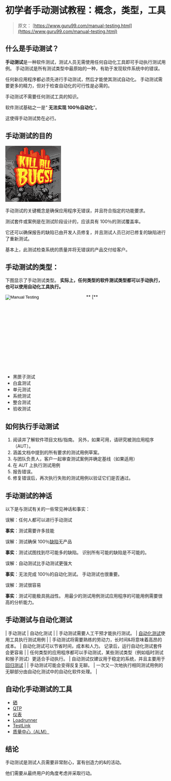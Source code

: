 # 初学者手动测试教程：概念，类型，工具

> 原文： [https://www.guru99.com/manual-testing.html](https://www.guru99.com/manual-testing.html)

## 什么是手动测试？

**手动测试**是一种软件测试，测试人员无需使用任何自动化工具即可手动执行测试用例。 手动测试是所有测试类型中最原始的一种，有助于发现软件系统中的错误。

任何新应用程序都必须先进行手动测试，然后才能使其测试自动化。 手动测试需要更多的精力，但对于检查自动化的可行性是必需的。

手动测试不需要任何测试工具的知识。

软件测试基础之一是“ **无法实现 100％自动化**”。

这使得手动测试势在必行。

## 手动测试的目的

![Manual Testing](img/45389e65afa175e68e89df48b7d68531.png "Goal of Manual Testing")

手动测试的关键概念是确保应用程序无错误，并且符合指定的功能要求。

测试套件或案例是在测试阶段设计的，应该具有 100％的测试覆盖率。

它还可以确保报告的缺陷已由开发人员修复，并且测试人员已对已修复的缺陷进行了重新测试。

基本上，此测试检查系统的质量并将无错误的产品交付给客户。

## 手动测试的类型：

下图显示了手动测试类型。 **实际上，任何类型的软件测试类型都可以手动执行，也可以使用自动化工具执行。**

<input alt="Manual Testing" src="/images/typesofmanualtesting.png" style="width: 250px; height: 232px; " title="types of manual testing" type="image"> ** [**

*   黑匣子测试
*   白盒测试
*   单元测试
*   系统测试
*   整合测试
*   验收测试

## 如何执行手动测试

1.  阅读并了解软件项目文档/指南。 另外，如果可用，请研究被测应用程序（AUT）。
2.  涵盖文档中提到的所有要求的测试用例草案。
3.  与团队负责人，客户一起审查测试案例并确定基线（如果适用）
4.  在 AUT 上执行测试用例
5.  报告错误。
6.  修复错误后，再次执行失败的测试用例以验证它们是否通过。

## 手动测试的神话

以下是与测试有关的一些常见神话和事实：

误解：任何人都可以进行手动测试

**事实**：测试需要许多技能

误解：测试确保 100％[缺陷](/defect-management-process.html)无产品

**事实**：测试试图找到尽可能多的缺陷。 识别所有可能的缺陷是不可能的。

误解：自动测试比手动测试更强大

**事实**：无法完成 100％的自动化测试。 手动测试也很重要。

误解：测试很容易

**事实**：测试可能极具挑战性。 用最少的测试用例测试应用程序的可能用例需要很高的分析能力。

## 手动测试与自动化测试

| 手动测试 | 自动化测试 |
| 手动测试需要人工干预才能执行测试。 | [自动化测试](/automation-testing.html)使用工具执行测试用例 |
| 手动测试将需要熟练的劳动力，长时间&将意味着高昂的成本。 | 自动化测试可以节省时间，成本和人力。 记录后，运行自动化测试套件会更容易 |
| 任何类型的应用程序都可以手动测试，某些测试类型（例如临时测试和猴子测试）更适合手动执行。 | 自动测试仅建议用于稳定的系统，并且主要用于[回归测试](/regression-testing.html) |
| 手动测试可能会变得反复无聊。 | 一次又一次地执行相同测试用例的无聊部分由自动化测试中的自动化软件处理。 |

## 自动化手动测试的工具

*   [硒](/selenium-tutorial.html)
*   [QTP](/quick-test-professional-qtp-tutorial.html)
*   [仪表](/jmeter-tutorials.html)
*   [Loadrunner](/loadrunner-v12-tutorials.html)
*   [TestLink](/testlink-tutorial-complete-guide.html)
*   [质量中心（ALM）](/hp-alm-free-tutorial.html)

## 结论

手动测试是测试人员需要非常耐心，富有创造力的&的活动。

他们需要从最终用户的角度考虑并采取行动。